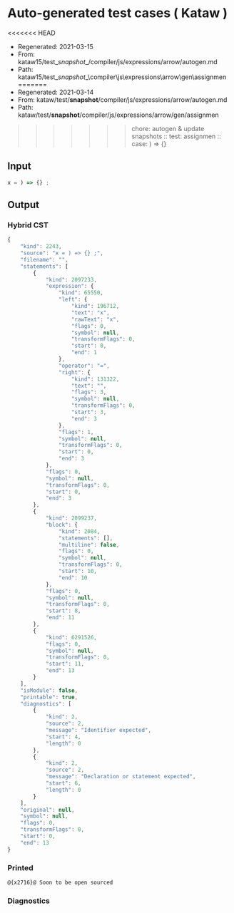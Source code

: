 # Auto-generated test cases ( Kataw )
<<<<<<< HEAD
- Regenerated: 2021-03-15
- From: kataw15/test\__snapshot__/compiler/js/expressions/arrow/autogen.md
- Path: kataw15/test\__snapshot__\compiler\js\expressions\arrow\gen\assignmen
=======
- Regenerated: 2021-03-14
- From: kataw/test/__snapshot__/compiler/js/expressions/arrow/autogen.md
- Path: kataw/test/__snapshot__/compiler/js/expressions/arrow/gen/assignmen
>>>>>>> chore: autogen & update snapshots
> :: test: assignmen
> :: case: ) => {}
## Input

`````js
x = ) => {} ;
`````

## Output

### Hybrid CST

```javascript
{
    "kind": 2243,
    "source": "x = ) => {} ;",
    "filename": "",
    "statements": [
        {
            "kind": 2097233,
            "expression": {
                "kind": 65550,
                "left": {
                    "kind": 196712,
                    "text": "x",
                    "rawText": "x",
                    "flags": 0,
                    "symbol": null,
                    "transformFlags": 0,
                    "start": 0,
                    "end": 1
                },
                "operator": "=",
                "right": {
                    "kind": 131322,
                    "text": "",
                    "flags": 3,
                    "symbol": null,
                    "transformFlags": 0,
                    "start": 3,
                    "end": 3
                },
                "flags": 1,
                "symbol": null,
                "transformFlags": 0,
                "start": 0,
                "end": 3
            },
            "flags": 0,
            "symbol": null,
            "transformFlags": 0,
            "start": 0,
            "end": 3
        },
        {
            "kind": 2099237,
            "block": {
                "kind": 2084,
                "statements": [],
                "multiline": false,
                "flags": 0,
                "symbol": null,
                "transformFlags": 0,
                "start": 10,
                "end": 10
            },
            "flags": 0,
            "symbol": null,
            "transformFlags": 0,
            "start": 8,
            "end": 11
        },
        {
            "kind": 6291526,
            "flags": 0,
            "symbol": null,
            "transformFlags": 0,
            "start": 11,
            "end": 13
        }
    ],
    "isModule": false,
    "printable": true,
    "diagnostics": [
        {
            "kind": 2,
            "source": 2,
            "message": "Identifier expected",
            "start": 4,
            "length": 0
        },
        {
            "kind": 2,
            "source": 2,
            "message": "Declaration or statement expected",
            "start": 6,
            "length": 0
        }
    ],
    "original": null,
    "symbol": null,
    "flags": 0,
    "transformFlags": 0,
    "start": 0,
    "end": 13
}
```

### Printed

```javascript
@{x2716}@ Soon to be open sourced
```

### Diagnostics

```javascript

```

